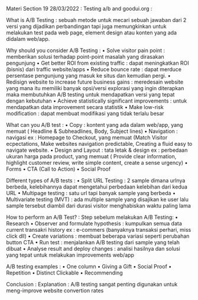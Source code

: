 Materi Section 19 28/03/2022 :
Testing a/b and goodui.org :

What is A/B Testing : sebuah metode untuk mecari sebuah jawaban dari 2 versi yang dijadikan perbandingan tapi juga memungkinkan untuk melakukan test pada web page, element design atau konten yang ada didalam web/app.

Why should you consider A/B Testing :
•	Solve visitor pain point : memberikan solusi terhadap point-point masalah yang dirasakan pengunjung
•	Get better ROI from existing traffic : dapat meningkatkan ROI (bisnis) dari traffic website/apps
•	Reduce bounce rate : dapat merduce persentase pengunjung yang masuk ke situs dan kemudian pergi.
•	Redisign website to increase future business gains : meredesain website yang mana itu memiliki banyak opsi/versi explorasi yang ingin diterapkan maka membutuhkan A/B testing untuk mendapatkan versi yang tepat dengan kebutuhan
•	Achieve statistically significant improvements : untuk mendapatkan data improvement secara statistik
•	Make low-risk modification : dapat membuat modifikasi yang tidak terlalu besar

What can you A/B test : 
•	Copy : kontent yang ada dalam web/app, yang memuat ( Headline & Subheadlines, Body, Subject lines)
•	Navigation : navigasi ex : Homepage to Checkout, yang memuat (Match Visitor ecpectations, Make websites navigation predictable, Creating a fluid easy to navigate website.
•	Design and Layout : tata letak & design ex : perbedaan ukuran harga pada product, yang memuat ( Provide clear information, highlight customer review, write simple content, create a sense urgency)
•	Forms
•	CTA (Call to Action)
•	Social Proof

Different types of A/B tests :
•	Split URL Testing : 2 sample dimana urlnya berbeda, kelebihannya dapat mengetahui perbedaan kelebihan dari kedua URL
•	Multipage testing : satu url tapi banyak sample yang berbeda
•	Multivariate testing (MVT) : ada multiple sample yang disajikan ke user lalu sample tersebut diambil dari durasi visitor menghabiskan waktu paling lama

How to perform an A/B Test? :
Step sebelum melakukan A/B Testing:
•	Research
•	Observer and formulate hypothesis : kumpulkan semua data current transakri history ex : e-commers (banyaknya transaksi perhari, miss click dll)
•	Create variations : membuat beberapa variasi seperti perubahan button CTA
•	Run test : menjalankan A/B testing dari sample yang telah dibuat
•	Analyse result and deploy changes : analisi hasilnya dan solusi yang tepat untuk melakukan improvements web/app

A/B testing examples :
•	One column
•	Giving a Gift
•	Social Proof
•	Repetition
•	Distinct Clickable
•	Recommending
 

Conclusion :
Explanation : A/B testing sangat penting digunakan untuk meng-improve website convertion rates
